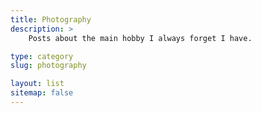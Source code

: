 ```yaml
---
title: Photography
description: >
    Posts about the main hobby I always forget I have.

type: category
slug: photography

layout: list
sitemap: false
---
```

